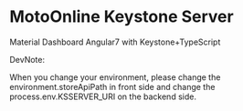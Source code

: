 MotoOnline Keystone Server
=====================

Material Dashboard Angular7 with Keystone+TypeScript

DevNote:

When you change your environment, please change the environment.storeApiPath in front side and 
change the process.env.KSSERVER_URI on the backend side.

